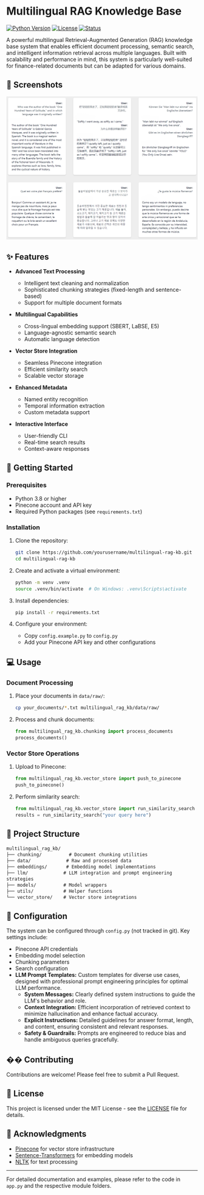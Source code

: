 # Multilingual RAG Knowledge Base

[![Python Version](https://img.shields.io/badge/python-3.8%2B-blue)](https://www.python.org/downloads/)
[![License](https://img.shields.io/badge/license-MIT-green)](LICENSE)
[![Status](https://img.shields.io/badge/status-active-success)]()

A powerful multilingual Retrieval-Augmented Generation (RAG) knowledge base system that enables efficient document processing, semantic search, and intelligent information retrieval across multiple languages. Built with scalability and performance in mind, this system is particularly well-suited for finance-related documents but can be adapted for various domains.

## 📸 Screenshots

![Demo Screenshot](multilingual_rag_kb/screenshots/demo.png)

## ✨ Features

- **Advanced Text Processing**
  - Intelligent text cleaning and normalization
  - Sophisticated chunking strategies (fixed-length and sentence-based)
  - Support for multiple document formats

- **Multilingual Capabilities**
  - Cross-lingual embedding support (SBERT, LaBSE, E5)
  - Language-agnostic semantic search
  - Automatic language detection

- **Vector Store Integration**
  - Seamless Pinecone integration
  - Efficient similarity search
  - Scalable vector storage

- **Enhanced Metadata**
  - Named entity recognition
  - Temporal information extraction
  - Custom metadata support

- **Interactive Interface**
  - User-friendly CLI
  - Real-time search results
  - Context-aware responses

## 🚀 Getting Started

### Prerequisites

- Python 3.8 or higher
- Pinecone account and API key
- Required Python packages (see `requirements.txt`)

### Installation

1. Clone the repository:
   ```bash
   git clone https://github.com/yourusername/multilingual-rag-kb.git
   cd multilingual-rag-kb
   ```

2. Create and activate a virtual environment:
   ```bash
   python -m venv .venv
   source .venv/bin/activate  # On Windows: .venv\Scripts\activate
   ```

3. Install dependencies:
   ```bash
   pip install -r requirements.txt
   ```

4. Configure your environment:
   - Copy `config.example.py` to `config.py`
   - Add your Pinecone API key and other configurations

## 💻 Usage

### Document Processing

1. Place your documents in `data/raw/`:
   ```bash
   cp your_documents/*.txt multilingual_rag_kb/data/raw/
   ```

2. Process and chunk documents:
   ```python
   from multilingual_rag_kb.chunking import process_documents
   process_documents()
   ```

### Vector Store Operations

1. Upload to Pinecone:
   ```python
   from multilingual_rag_kb.vector_store import push_to_pinecone
   push_to_pinecone()
   ```

2. Perform similarity search:
   ```python
   from multilingual_rag_kb.vector_store import run_similarity_search
   results = run_similarity_search("your query here")
   ```

## 📁 Project Structure

```
multilingual_rag_kb/
├── chunking/          # Document chunking utilities
├── data/             # Raw and processed data
├── embeddings/       # Embedding model implementations
├── llm/             # LLM integration and prompt engineering strategies
├── models/          # Model wrappers
├── utils/           # Helper functions
└── vector_store/    # Vector store integrations
```

## 🔧 Configuration

The system can be configured through `config.py` (not tracked in git). Key settings include:

- Pinecone API credentials
- Embedding model selection
- Chunking parameters
- Search configuration
- **LLM Prompt Templates:** Custom templates for diverse use cases, designed with professional prompt engineering principles for optimal LLM performance.
    - **System Messages:** Clearly defined system instructions to guide the LLM's behavior and role.
    - **Context Integration:** Efficient incorporation of retrieved context to minimize hallucination and enhance factual accuracy.
    - **Explicit Instructions:** Detailed guidelines for answer format, length, and content, ensuring consistent and relevant responses.
    - **Safety & Guardrails:** Prompts are engineered to reduce bias and handle ambiguous queries gracefully.

## �� Contributing

Contributions are welcome! Please feel free to submit a Pull Request.

## 📝 License

This project is licensed under the MIT License - see the [LICENSE](LICENSE) file for details.

## 🙏 Acknowledgments

- [Pinecone](https://www.pinecone.io/) for vector store infrastructure
- [Sentence-Transformers](https://www.sbert.net/) for embedding models
- [NLTK](https://www.nltk.org/) for text processing

---

For detailed documentation and examples, please refer to the code in `app.py` and the respective module folders. 